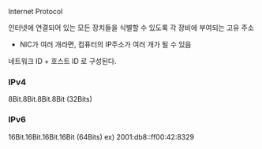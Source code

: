 Internet Protocol

인터넷에 연결되어 있는 모든 장치들을 식별할 수 있도록 각 장비에 부여되는 고유 주소
- NIC가 여러 개라면, 컴퓨터의 IP주소가 여러 개가 될 수 있음

네트워크 ID + 호스트 ID 로 구성된다.
### IPv4
8Bit.8Bit.8Bit.8Bit (32Bits)
### IPv6
16Bit.16Bit.16Bit.16Bit (64Bits)
ex) 2001:db8::ff00:42:8329
